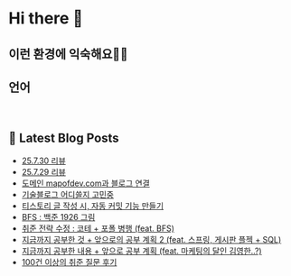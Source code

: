 # Hi there 👋

## 이런 환경에 익숙해요✍🏼

## 언어

<p>
  <img alt="" src= "https://img.shields.io/badge/JavaScript-F7DF1E?style=flat-square&logo=JavaScript&logoColor=white"/> 
  <img alt="" src= "https://img.shields.io/badge/TypeScript-black?logo=typescript&logoColor=blue"/>
</p>

## 📕 Latest Blog Posts

<ul><li><a href='https://01111.tistory.com/entry/25729' target='_blank'>25.7.30 리뷰</a></li><li><a href='https://01111.tistory.com/entry/25729-%EB%A6%AC%EB%B7%B0' target='_blank'>25.7.29 리뷰</a></li><li><a href='https://01111.tistory.com/entry/%EB%8F%84%EB%A9%94%EC%9D%B8-mapofdevcom%EA%B3%BC-%EB%B8%94%EB%A1%9C%EA%B7%B8-%EC%97%B0%EA%B2%B0' target='_blank'>도메인 mapofdev.com과 블로그 연결</a></li><li><a href='https://01111.tistory.com/entry/%EA%B8%B0%EC%88%A0%EB%B8%94%EB%A1%9C%EA%B7%B8-%EC%96%B4%EB%94%94%EC%93%B8%EC%A7%80-%EA%B3%A0%EB%AF%BC%EC%A4%91' target='_blank'>기술블로그 어디쓸지 고민중</a></li><li><a href='https://01111.tistory.com/entry/%ED%8B%B0%EC%8A%A4%ED%86%A0%EB%A6%AC-%EA%B8%80-%EC%9E%91%EC%84%B1-%EC%8B%9C-%EC%9E%90%EB%8F%99-%EC%BB%A4%EB%B0%8B-%EA%B8%B0%EB%8A%A5-%EB%A7%8C%EB%93%A4%EA%B8%B0' target='_blank'>티스토리 글 작성 시, 자동 커밋 기능 만들기</a></li><li><a href='https://01111.tistory.com/entry/BFS-%EB%B0%B1%EC%A4%80-1926-%EA%B7%B8%EB%A6%BC' target='_blank'>BFS : 백준 1926 그림</a></li><li><a href='https://01111.tistory.com/entry/%EC%B7%A8%EC%A4%80-%EC%A0%84%EB%9E%B5-%EC%88%98%EC%A0%95-%EC%BD%94%ED%85%8C-%ED%8F%AC%ED%8F%B4-%EB%B3%91%ED%96%89-feat-BFS' target='_blank'>취준 전략 수정 : 코테 + 포폴 병행 (feat. BFS)</a></li><li><a href='https://01111.tistory.com/entry/%EC%A7%80%EA%B8%88%EA%B9%8C%EC%A7%80-%EA%B3%B5%EB%B6%80%ED%95%9C-%EA%B2%83-%EC%95%9E%EC%9C%BC%EB%A1%9C%EC%9D%98-%EA%B3%B5%EB%B6%80-%EA%B3%84%ED%9A%8D-2-feat-%EC%8A%A4%ED%94%84%EB%A7%81-%EA%B2%8C%EC%8B%9C%ED%8C%90-%ED%94%8C%EC%A0%9D-SQL' target='_blank'>지금까지 공부한 것 + 앞으로의 공부 계획 2 (feat. 스프링, 게시판 플젝 + SQL)</a></li><li><a href='https://01111.tistory.com/entry/%EC%A7%80%EA%B8%88%EA%B9%8C%EC%A7%80-%EA%B3%B5%EB%B6%80%ED%95%9C-%EB%82%B4%EC%9A%A9-%EC%95%9E%EC%9C%BC%EB%A1%9C-%EA%B3%B5%EB%B6%80-%EA%B3%84%ED%9A%8D-feat-%EB%A7%88%EC%BC%80%ED%8C%85%EC%9D%98-%EB%8B%AC%EC%9D%B8-%EA%B9%80%EC%98%81%ED%95%9C' target='_blank'>지금까지 공부한 내용 + 앞으로 공부 계획 (feat. 마케팅의 달인 김영한..?)</a></li><li><a href='https://01111.tistory.com/entry/100%EA%B1%B4-%EC%9D%B4%EC%83%81%EC%9D%98-%EC%B7%A8%EC%A4%80-%EC%A7%88%EB%AC%B8-%ED%9B%84%EA%B8%B0' target='_blank'>100건 이상의 취준 질문 후기</a></li></ul>